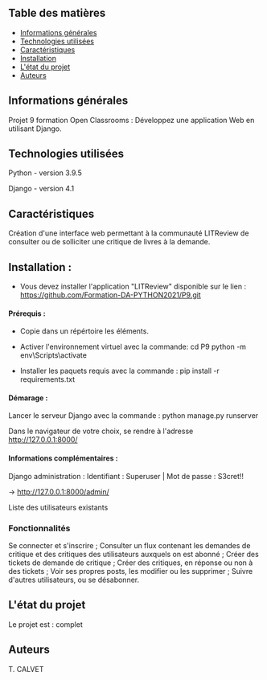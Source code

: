 ## Table des matières
* [Informations générales](#informations-générales)
* [Technologies utilisées](#technologies-used)
* [Caractéristiques](#caractéristiques)
* [Installation](#installation)
* [L'état du projet](#L-état-du-projet)
* [Auteurs](Auteurs)



## Informations générales
Projet 9 formation Open Classrooms : Développez une application Web en utilisant Django.


## Technologies utilisées
Python - version 3.9.5

Django - version 4.1


## Caractéristiques

Création d'une interface web permettant à la communauté LITReview de consulter ou de solliciter une critique de livres à la demande.


## Installation :
- Vous devez installer l'application "LITReview" disponible sur le lien : 
https://github.com/Formation-DA-PYTHON2021/P9.git

#### Prérequis : 

- Copie dans un répértoire les éléments.

- Activer l'environnement virtuel avec la commande: 
cd P9 python -m env\Scripts\activate

- Installer les paquets requis avec la commande : 
pip install -r requirements.txt

#### Démarage : 

Lancer le serveur Django avec la commande : 
python manage.py runserver

Dans le navigateur de votre choix, se rendre à l'adresse http://127.0.0.1:8000/

#### Informations complémentaires : 

Django administration : 
Identifiant : Superuser | Mot de passe : S3cret!!

→ http://127.0.0.1:8000/admin/

Liste des utilisateurs existants

### Fonctionnalités
Se connecter et s'inscrire ;
Consulter un flux contenant les demandes de critique et des critiques des utilisateurs auxquels on est abonné ;
Créer des tickets de demande de critique ;
Créer des critiques, en réponse ou non à des tickets ;
Voir ses propres posts, les modifier ou les supprimer ;
Suivre d'autres utilisateurs, ou se désabonner.

## L'état du projet
Le projet est : complet


## Auteurs
T. CALVET
